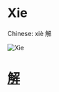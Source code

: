 # Xie

Chinese: xiè 解

![Xie](https://88o.io/wp-content/uploads/2018/09/40-e8a7a3xie.jpg)

# [解](./e8a7a3xie_cn.md)
